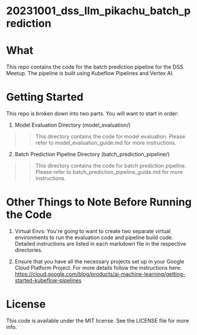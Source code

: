# 20231001_dss_llm_pikachu_batch_prediction

# What
This repo contains the code for the batch prediction pipeline for the DSS Meetup. The pipeline is built using Kubeflow Pipelines and Vertex AI.

# Getting Started

This repo is broken down into two parts. You will want to start in order:
1. Model Evaluation Directory (model_evaluation/)
>> This directory contains the code for model evaluation. Please refer to model_evaluation_guide.md for more instructions.

2. Batch Prediction Pipeline Directory (batch_prediction_pipeline/)
>> This directory contains the code for batch prediction pipeline. Please refer to batch_prediction_pipeline_guide.md for more instructions.


# Other Things to Note Before Running the Code

1. Virtual Envs: You're going to want to create two separate virtual environments to run the evaluation code and pipeline build code.
Detailed instructions are listed in each markdown file in the respective directories.

2. Ensure that you have all the necessary projects set up in your Google Cloud Platform Project. For more details follow the instructions here: https://cloud.google.com/blog/products/ai-machine-learning/getting-started-kubeflow-pipelines

# License
This code is available under the MIT license. See the LICENSE file for more info.

